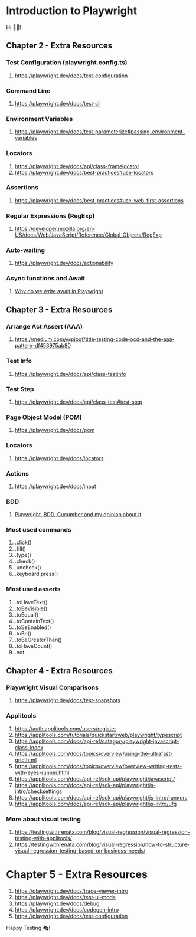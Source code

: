 # Introduction to Playwright

Hi 👋🏽!

## Chapter 2 - Extra Resources

### Test Configuration (playwright.config.ts)
1. https://playwright.dev/docs/test-configuration

### Command Line
1. https://playwright.dev/docs/test-cli

### Environment Variables
1. https://playwright.dev/docs/test-parameterize#passing-environment-variables

### Locators
1. https://playwright.dev/docs/api/class-framelocator
1. https://playwright.dev/docs/best-practices#use-locators

### Assertions
1. https://playwright.dev/docs/best-practices#use-web-first-assertions

### Regular Expressions (RegExp)
1. https://developer.mozilla.org/en-US/docs/Web/JavaScript/Reference/Global_Objects/RegExp

### Auto-waiting
1. https://playwright.dev/docs/actionability

### Async functions and Await
1. [Why do we write await in Playwright](https://jadala-ajay16.medium.com/why-do-we-write-await-async-in-playwright-javascript-typescript-fa3c92f82841#:~:text=The%20await%20expression%20causes%20async,line%20of%20code%20executes%20completely)



## Chapter 3 - Extra Resources

### Arrange Act Assert (AAA)
1. https://medium.com/@pjbgf/title-testing-code-ocd-and-the-aaa-pattern-df453975ab80

### Test Info
1. https://playwright.dev/docs/api/class-testinfo

### Test Step
1. https://playwright.dev/docs/api/class-test#test-step

### Page Object Model (POM)
1. https://playwright.dev/docs/pom

### Locators
1. https://playwright.dev/docs/locators

### Actions
1. https://playwright.dev/docs/input

### BDD
1. [Playwright, BDD, Cucumber and my opinion about it](https://testingwithrenata.com/blog/test-automation/playwright-bdd-cucumber-e-a-minha-opiniao-sobre-isso/)

### Most used commands
1. .click()
1. .fill()
1. .type()
1. .check()
1. .uncheck()
1. .keyboard.press(<key>)

### Most used asserts
1. .toHaveText()
1. .toBeVisible()
1. .toEqual()
1. .toContainText()
1. .toBeEnabled()
1. .toBe()
1. .toBeGreaterThan()
1. .toHaveCount()
1. .not


## Chapter 4 - Extra Resources

### Playwright Visual Comparisons
1. https://playwright.dev/docs/test-snapshots

### Applitools
1. https://auth.applitools.com/users/register
1. https://applitools.com/tutorials/quickstart/web/playwright/typescript
1. https://applitools.com/docs/api-ref/category/playwright-javascript-class-index
1. https://applitools.com/docs/topics/overview/using-the-ultrafast-grid.html
1. https://applitools.com/docs/topics/overview/overview-writing-tests-with-eyes-runner.html
1. https://applitools.com/docs/api-ref/sdk-api/playwright/javascript/
1. https://applitools.com/docs/api-ref/sdk-api/playwright/js-intro/checksettings
1. https://applitools.com/docs/api-ref/sdk-api/playwright/js-intro/runners
1. https://applitools.com/docs/api-ref/sdk-api/playwright/js-intro/ufg

### More about visual testing
1. https://testingwithrenata.com/blog/visual-regression/visual-regression-testing-with-applitools/
1. https://testingwithrenata.com/blog/visual-regression/how-to-structure-visual-regression-testing-based-on-business-needs/


# Chapter 5 - Extra Resources

1. https://playwright.dev/docs/trace-viewer-intro
1. https://playwright.dev/docs/test-ui-mode
1. https://playwright.dev/docs/debug
1. https://playwright.dev/docs/codegen-intro
1. https://playwright.dev/docs/test-configuration


Happy Testing 🎭!